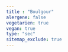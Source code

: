 ```yaml
---
title : "Boulgour"
alergene: false
vegetarien: true
vegan: true
type: "sec"
sitemap_exclude: true
--- 
```


